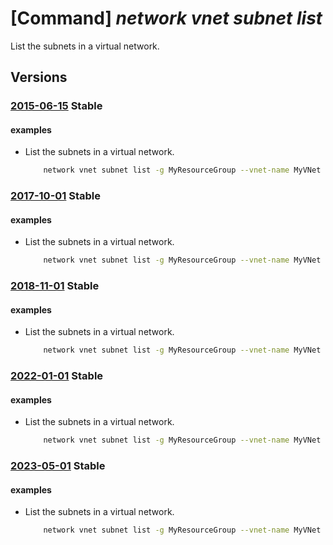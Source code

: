 # [Command] _network vnet subnet list_

List the subnets in a virtual network.

## Versions

### [2015-06-15](/Resources/mgmt-plane/L3N1YnNjcmlwdGlvbnMve30vcmVzb3VyY2Vncm91cHMve30vcHJvdmlkZXJzL21pY3Jvc29mdC5uZXR3b3JrL3ZpcnR1YWxuZXR3b3Jrcy97fS9zdWJuZXRz/2015-06-15.xml) **Stable**

<!-- mgmt-plane /subscriptions/{}/resourcegroups/{}/providers/microsoft.network/virtualnetworks/{}/subnets 2015-06-15 -->

#### examples

- List the subnets in a virtual network.
    ```bash
        network vnet subnet list -g MyResourceGroup --vnet-name MyVNet
    ```

### [2017-10-01](/Resources/mgmt-plane/L3N1YnNjcmlwdGlvbnMve30vcmVzb3VyY2Vncm91cHMve30vcHJvdmlkZXJzL21pY3Jvc29mdC5uZXR3b3JrL3ZpcnR1YWxuZXR3b3Jrcy97fS9zdWJuZXRz/2017-10-01.xml) **Stable**

<!-- mgmt-plane /subscriptions/{}/resourcegroups/{}/providers/microsoft.network/virtualnetworks/{}/subnets 2017-10-01 -->

#### examples

- List the subnets in a virtual network.
    ```bash
        network vnet subnet list -g MyResourceGroup --vnet-name MyVNet
    ```

### [2018-11-01](/Resources/mgmt-plane/L3N1YnNjcmlwdGlvbnMve30vcmVzb3VyY2Vncm91cHMve30vcHJvdmlkZXJzL21pY3Jvc29mdC5uZXR3b3JrL3ZpcnR1YWxuZXR3b3Jrcy97fS9zdWJuZXRz/2018-11-01.xml) **Stable**

<!-- mgmt-plane /subscriptions/{}/resourcegroups/{}/providers/microsoft.network/virtualnetworks/{}/subnets 2018-11-01 -->

#### examples

- List the subnets in a virtual network.
    ```bash
        network vnet subnet list -g MyResourceGroup --vnet-name MyVNet
    ```

### [2022-01-01](/Resources/mgmt-plane/L3N1YnNjcmlwdGlvbnMve30vcmVzb3VyY2Vncm91cHMve30vcHJvdmlkZXJzL21pY3Jvc29mdC5uZXR3b3JrL3ZpcnR1YWxuZXR3b3Jrcy97fS9zdWJuZXRz/2022-01-01.xml) **Stable**

<!-- mgmt-plane /subscriptions/{}/resourcegroups/{}/providers/microsoft.network/virtualnetworks/{}/subnets 2022-01-01 -->

#### examples

- List the subnets in a virtual network.
    ```bash
        network vnet subnet list -g MyResourceGroup --vnet-name MyVNet
    ```

### [2023-05-01](/Resources/mgmt-plane/L3N1YnNjcmlwdGlvbnMve30vcmVzb3VyY2Vncm91cHMve30vcHJvdmlkZXJzL21pY3Jvc29mdC5uZXR3b3JrL3ZpcnR1YWxuZXR3b3Jrcy97fS9zdWJuZXRz/2023-05-01.xml) **Stable**

<!-- mgmt-plane /subscriptions/{}/resourcegroups/{}/providers/microsoft.network/virtualnetworks/{}/subnets 2023-05-01 -->

#### examples

- List the subnets in a virtual network.
    ```bash
        network vnet subnet list -g MyResourceGroup --vnet-name MyVNet
    ```
